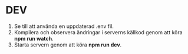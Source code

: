 # DEV
1. Se till att använda en uppdaterad .env fil.
2. Kompilera och observera ändringar i serverns källkod genom att köra **npm run watch**.
3. Starta servern genom att köra **npm run dev**.